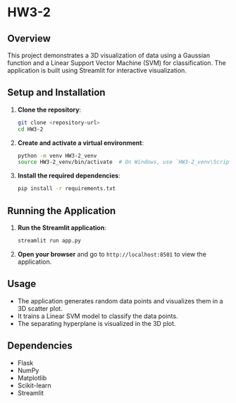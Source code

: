 # HW3-2

## Overview
This project demonstrates a 3D visualization of data using a Gaussian function and a Linear Support Vector Machine (SVM) for classification. The application is built using Streamlit for interactive visualization.

## Setup and Installation
1. **Clone the repository**:
    ```sh
    git clone <repository-url>
    cd HW3-2
    ```

2. **Create and activate a virtual environment**:
    ```sh
    python -m venv HW3-2_venv
    source HW3-2_venv/bin/activate  # On Windows, use `HW3-2_venv\Scripts\activate`
    ```

3. **Install the required dependencies**:
    ```sh
    pip install -r requirements.txt
    ```

## Running the Application
1. **Run the Streamlit application**:
    ```sh
    streamlit run app.py
    ```

2. **Open your browser** and go to `http://localhost:8501` to view the application.

## Usage
- The application generates random data points and visualizes them in a 3D scatter plot.
- It trains a Linear SVM model to classify the data points.
- The separating hyperplane is visualized in the 3D plot.

## Dependencies
- Flask
- NumPy
- Matplotlib
- Scikit-learn
- Streamlit
